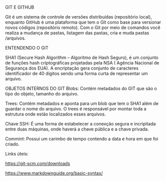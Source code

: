 GIT E GITHUB

Git é um sistema  de controle de versões distribuídas (repositório local), enquanto GitHub é uma plataforma que tem o Git  como base para versionar  novos códigos (repositório remoto).
Com o Git  por meio de comandos você realiza a mudança de pastas, listagem das pastas, cria e muda pastas /arquivos.

ENTENDENDO O GIT

SHA1 (Secure Hash Algorithm – Algoritmo de Hash Seguro), é um conjunto de  funções  hash criptográficas projetadas pela NSA ( Agência Nacional de Segurança dos EUA).
A encriptação gera conjunto de caracteres identificador de 40 dígitos sendo uma forma curta de representar um arquivo.

OBJETOS INTERNOS DO GIT 
Blobs: Contém metadados do GIT que são o tipo do objeto, tamanho do arquivo.

Trees: Contém metadados e aponta para um blob que tem o SHA1 além de guardar o nome do arquivo. O trees é responsável por montar toda a estrutura onde estão localizados esses  arquivos.

Chave SSH: É uma forma de estabelecer  a conexção segura e  incripitada entre duas máquinas, onde  haverá a chave pública e a chave privada.

Commint: Possui um carimbo de tempo contendo a data e hora em que foi criado.

Links úteis: 

https://git-scm.com/downloads

https://www.markdownguide.org/basic-syntax/